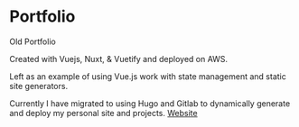 # Portfolio

Old Portfolio

Created with Vuejs, Nuxt, & Vuetify and deployed on AWS.

Left as an example of using Vue.js work with state management and static site generators.

Currently I have migrated to using Hugo and Gitlab to dynamically generate and deploy my personal site and projects.
[Website](http://proberts.us)
